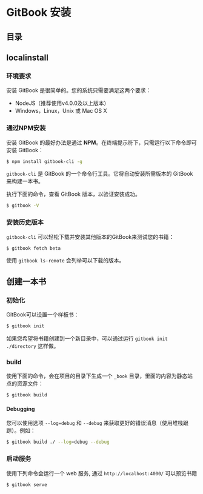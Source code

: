 # GitBook 安装

## 目录

<!-- toc -->

## localinstall

### 环境要求

安装 GitBook 是很简单的。您的系统只需要满足这两个要求：

- NodeJS（推荐使用v4.0.0及以上版本）
- Windows，Linux，Unix 或 Mac OS X

### 通过NPM安装

安装 GitBook 的最好办法是通过 **NPM**。在终端提示符下，只需运行以下命令即可安装 GitBook：

```bash
$ npm install gitbook-cli -g
```

`gitbook-cli` 是 GitBook 的一个命令行工具。它将自动安装所需版本的 GitBook 来构建一本书。

执行下面的命令，查看 GitBook 版本，以验证安装成功。

```bash
$ gitbook -V
```

### 安装历史版本

`gitbook-cli` 可以轻松下载并安装其他版本的GitBook来测试您的书籍：

```bash
$ gitbook fetch beta
```

使用 `gitbook ls-remote` 会列举可以下载的版本。

## 创建一本书

### 初始化

GitBook可以设置一个样板书：

```bash
$ gitbook init
```

如果您希望将书籍创建到一个新目录中，可以通过运行 `gitbook init ./directory` 这样做。

### build

使用下面的命令，会在项目的目录下生成一个 `_book` 目录，里面的内容为静态站点的资源文件：

```bash
$ gitbook build
```

#### Debugging

您可以使用选项 `--log=debug` 和 `--debug` 来获取更好的错误消息（使用堆栈跟踪）。例如：

```bash
$ gitbook build ./ --log=debug --debug
```

### 启动服务

使用下列命令会运行一个 web 服务, 通过 `http://localhost:4000/` 可以预览书籍

```bash
$ gitbook serve
```
